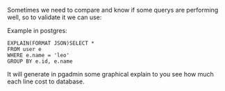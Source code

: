 Sometimes we need to compare and know if some querys are performing well, so to validate it we can use:

Example in postgres:

```
EXPLAIN(FORMAT JSON)SELECT *
FROM user e
WHERE e.name = 'leo'
GROUP BY e.id, e.name
```

It will generate in pgadmin some graphical explain to you see how much each line cost to database.
